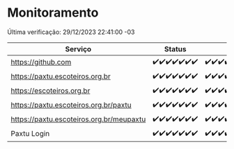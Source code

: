 # Monitoramento

Última verificação: 29/12/2023 22:41:00 -03

|Serviço|Status|Últimas 24h|
|---|---|---|
|https://github.com|<span title="2023-12-23: OK=24">✔️</span><span title="2023-12-24: OK=24">✔️</span><span title="2023-12-25: OK=24">✔️</span><span title="2023-12-26: OK=24">✔️</span><span title="2023-12-27: OK=24">✔️</span><span title="2023-12-28: OK=24">✔️</span><span title="2023-12-29: OK=2">✔️</span>|<span title="28/12/2023 23:13:00 -03 : 200">✔️</span><span title="29/12/2023 00:06:00 -03 : 200">✔️</span><span title="29/12/2023 01:08:00 -03 : 200">✔️</span><span title="29/12/2023 02:06:00 -03 : 200">✔️</span><span title="29/12/2023 03:08:00 -03 : 200">✔️</span><span title="29/12/2023 04:05:00 -03 : 200">✔️</span><span title="29/12/2023 05:08:00 -03 : 200">✔️</span><span title="29/12/2023 06:06:00 -03 : 200">✔️</span><span title="29/12/2023 07:07:00 -03 : 200">✔️</span><span title="29/12/2023 08:04:00 -03 : 200">✔️</span><span title="29/12/2023 09:09:00 -03 : 200">✔️</span><span title="29/12/2023 10:07:00 -03 : 200">✔️</span><span title="29/12/2023 11:04:00 -03 : 200">✔️</span><span title="29/12/2023 12:05:00 -03 : 200">✔️</span><span title="29/12/2023 13:08:00 -03 : 200">✔️</span><span title="29/12/2023 14:04:00 -03 : 200">✔️</span><span title="29/12/2023 15:07:00 -03 : 200">✔️</span><span title="29/12/2023 16:03:00 -03 : 200">✔️</span><span title="29/12/2023 17:06:00 -03 : 200">✔️</span><span title="29/12/2023 18:04:00 -03 : 200">✔️</span><span title="29/12/2023 19:05:00 -03 : 200">✔️</span><span title="29/12/2023 20:06:00 -03 : 200">✔️</span><span title="29/12/2023 21:29:00 -03 : 200">✔️</span><span title="29/12/2023 22:41:00 -03 : 200">✔️</span>|
|https://paxtu.escoteiros.org.br|<span title="2023-12-23: OK=24">✔️</span><span title="2023-12-24: OK=24">✔️</span><span title="2023-12-25: OK=24">✔️</span><span title="2023-12-26: OK=24">✔️</span><span title="2023-12-27: OK=24">✔️</span><span title="2023-12-28: OK=24">✔️</span><span title="2023-12-29: OK=2">✔️</span>|<span title="28/12/2023 23:13:00 -03 : 200">✔️</span><span title="29/12/2023 00:06:00 -03 : 200">✔️</span><span title="29/12/2023 01:08:00 -03 : 200">✔️</span><span title="29/12/2023 02:06:00 -03 : 200">✔️</span><span title="29/12/2023 03:08:00 -03 : 200">✔️</span><span title="29/12/2023 04:05:00 -03 : 200">✔️</span><span title="29/12/2023 05:08:00 -03 : 200">✔️</span><span title="29/12/2023 06:06:00 -03 : 200">✔️</span><span title="29/12/2023 07:07:00 -03 : 200">✔️</span><span title="29/12/2023 08:04:00 -03 : 200">✔️</span><span title="29/12/2023 09:09:00 -03 : 200">✔️</span><span title="29/12/2023 10:07:00 -03 : 200">✔️</span><span title="29/12/2023 11:04:00 -03 : 200">✔️</span><span title="29/12/2023 12:05:00 -03 : 200">✔️</span><span title="29/12/2023 13:08:00 -03 : 200">✔️</span><span title="29/12/2023 14:04:00 -03 : 200">✔️</span><span title="29/12/2023 15:07:00 -03 : 200">✔️</span><span title="29/12/2023 16:03:00 -03 : 200">✔️</span><span title="29/12/2023 17:06:00 -03 : 200">✔️</span><span title="29/12/2023 18:04:00 -03 : 200">✔️</span><span title="29/12/2023 19:05:00 -03 : 200">✔️</span><span title="29/12/2023 20:06:00 -03 : 200">✔️</span><span title="29/12/2023 21:29:00 -03 : 200">✔️</span><span title="29/12/2023 22:41:00 -03 : 200">✔️</span>|
|https://escoteiros.org.br|<span title="2023-12-23: OK=24">✔️</span><span title="2023-12-24: OK=24">✔️</span><span title="2023-12-25: OK=24">✔️</span><span title="2023-12-26: OK=24">✔️</span><span title="2023-12-27: OK=24">✔️</span><span title="2023-12-28: OK=24">✔️</span><span title="2023-12-29: OK=2">✔️</span>|<span title="28/12/2023 23:13:00 -03 : 200">✔️</span><span title="29/12/2023 00:06:00 -03 : 200">✔️</span><span title="29/12/2023 01:08:00 -03 : 200">✔️</span><span title="29/12/2023 02:06:00 -03 : 200">✔️</span><span title="29/12/2023 03:08:00 -03 : 200">✔️</span><span title="29/12/2023 04:05:00 -03 : 200">✔️</span><span title="29/12/2023 05:08:00 -03 : 200">✔️</span><span title="29/12/2023 06:06:00 -03 : 200">✔️</span><span title="29/12/2023 07:07:00 -03 : 200">✔️</span><span title="29/12/2023 08:04:00 -03 : 200">✔️</span><span title="29/12/2023 09:09:00 -03 : 200">✔️</span><span title="29/12/2023 10:07:00 -03 : 200">✔️</span><span title="29/12/2023 11:04:00 -03 : 200">✔️</span><span title="29/12/2023 12:05:00 -03 : 200">✔️</span><span title="29/12/2023 13:08:00 -03 : 200">✔️</span><span title="29/12/2023 14:04:00 -03 : 200">✔️</span><span title="29/12/2023 15:07:00 -03 : 200">✔️</span><span title="29/12/2023 16:03:00 -03 : 200">✔️</span><span title="29/12/2023 17:06:00 -03 : 200">✔️</span><span title="29/12/2023 18:04:00 -03 : 200">✔️</span><span title="29/12/2023 19:05:00 -03 : 200">✔️</span><span title="29/12/2023 20:06:00 -03 : 200">✔️</span><span title="29/12/2023 21:29:00 -03 : 200">✔️</span><span title="29/12/2023 22:41:00 -03 : 200">✔️</span>|
|https://paxtu.escoteiros.org.br/paxtu|<span title="2023-12-23: OK=24">✔️</span><span title="2023-12-24: OK=24">✔️</span><span title="2023-12-25: OK=24">✔️</span><span title="2023-12-26: OK=24">✔️</span><span title="2023-12-27: OK=24">✔️</span><span title="2023-12-28: OK=24">✔️</span><span title="2023-12-29: OK=2">✔️</span>|<span title="28/12/2023 23:13:00 -03 : 200">✔️</span><span title="29/12/2023 00:06:00 -03 : 200">✔️</span><span title="29/12/2023 01:08:00 -03 : 200">✔️</span><span title="29/12/2023 02:06:00 -03 : 200">✔️</span><span title="29/12/2023 03:08:00 -03 : 200">✔️</span><span title="29/12/2023 04:05:00 -03 : 200">✔️</span><span title="29/12/2023 05:08:00 -03 : 200">✔️</span><span title="29/12/2023 06:06:00 -03 : 200">✔️</span><span title="29/12/2023 07:07:00 -03 : 200">✔️</span><span title="29/12/2023 08:04:00 -03 : 200">✔️</span><span title="29/12/2023 09:09:00 -03 : 200">✔️</span><span title="29/12/2023 10:07:00 -03 : 200">✔️</span><span title="29/12/2023 11:04:00 -03 : 200">✔️</span><span title="29/12/2023 12:05:00 -03 : 200">✔️</span><span title="29/12/2023 13:08:00 -03 : 200">✔️</span><span title="29/12/2023 14:04:00 -03 : 200">✔️</span><span title="29/12/2023 15:07:00 -03 : 200">✔️</span><span title="29/12/2023 16:03:00 -03 : 200">✔️</span><span title="29/12/2023 17:06:00 -03 : 200">✔️</span><span title="29/12/2023 18:04:00 -03 : 200">✔️</span><span title="29/12/2023 19:05:00 -03 : 200">✔️</span><span title="29/12/2023 20:06:00 -03 : 200">✔️</span><span title="29/12/2023 21:29:00 -03 : 200">✔️</span><span title="29/12/2023 22:41:00 -03 : 200">✔️</span>|
|https://paxtu.escoteiros.org.br/meupaxtu|<span title="2023-12-23: OK=24">✔️</span><span title="2023-12-24: OK=24">✔️</span><span title="2023-12-25: OK=24">✔️</span><span title="2023-12-26: OK=24">✔️</span><span title="2023-12-27: OK=24">✔️</span><span title="2023-12-28: OK=24">✔️</span><span title="2023-12-29: OK=2">✔️</span>|<span title="28/12/2023 23:13:00 -03 : 200">✔️</span><span title="29/12/2023 00:06:00 -03 : 200">✔️</span><span title="29/12/2023 01:08:00 -03 : 200">✔️</span><span title="29/12/2023 02:06:00 -03 : 200">✔️</span><span title="29/12/2023 03:08:00 -03 : 200">✔️</span><span title="29/12/2023 04:05:00 -03 : 200">✔️</span><span title="29/12/2023 05:08:00 -03 : 200">✔️</span><span title="29/12/2023 06:06:00 -03 : 200">✔️</span><span title="29/12/2023 07:07:00 -03 : 200">✔️</span><span title="29/12/2023 08:04:00 -03 : 200">✔️</span><span title="29/12/2023 09:09:00 -03 : 200">✔️</span><span title="29/12/2023 10:07:00 -03 : 200">✔️</span><span title="29/12/2023 11:04:00 -03 : 200">✔️</span><span title="29/12/2023 12:05:00 -03 : 200">✔️</span><span title="29/12/2023 13:08:00 -03 : 200">✔️</span><span title="29/12/2023 14:04:00 -03 : 200">✔️</span><span title="29/12/2023 15:07:00 -03 : 200">✔️</span><span title="29/12/2023 16:03:00 -03 : 200">✔️</span><span title="29/12/2023 17:06:00 -03 : 200">✔️</span><span title="29/12/2023 18:04:00 -03 : 200">✔️</span><span title="29/12/2023 19:05:00 -03 : 200">✔️</span><span title="29/12/2023 20:06:00 -03 : 200">✔️</span><span title="29/12/2023 21:29:00 -03 : 200">✔️</span><span title="29/12/2023 22:41:00 -03 : 200">✔️</span>|
|Paxtu Login|<span title="2023-12-23: OK=24">✔️</span><span title="2023-12-24: OK=24">✔️</span><span title="2023-12-25: OK=24">✔️</span><span title="2023-12-26: OK=24">✔️</span><span title="2023-12-27: OK=24">✔️</span><span title="2023-12-28: OK=24">✔️</span><span title="2023-12-29: OK=2">✔️</span>|<span title="28/12/2023 23:13:00 -03 : 200">✔️</span><span title="29/12/2023 00:06:00 -03 : 200">✔️</span><span title="29/12/2023 01:08:00 -03 : 200">✔️</span><span title="29/12/2023 02:06:00 -03 : 200">✔️</span><span title="29/12/2023 03:08:00 -03 : 200">✔️</span><span title="29/12/2023 04:05:00 -03 : 200">✔️</span><span title="29/12/2023 05:08:00 -03 : 200">✔️</span><span title="29/12/2023 06:06:00 -03 : 200">✔️</span><span title="29/12/2023 07:07:00 -03 : 200">✔️</span><span title="29/12/2023 08:04:00 -03 : 200">✔️</span><span title="29/12/2023 09:09:00 -03 : 200">✔️</span><span title="29/12/2023 10:07:00 -03 : 200">✔️</span><span title="29/12/2023 11:04:00 -03 : 200">✔️</span><span title="29/12/2023 12:05:00 -03 : 200">✔️</span><span title="29/12/2023 13:08:00 -03 : 200">✔️</span><span title="29/12/2023 14:04:00 -03 : 200">✔️</span><span title="29/12/2023 15:07:00 -03 : 200">✔️</span><span title="29/12/2023 16:03:00 -03 : 200">✔️</span><span title="29/12/2023 17:06:00 -03 : 200">✔️</span><span title="29/12/2023 18:04:00 -03 : 200">✔️</span><span title="29/12/2023 19:05:00 -03 : 200">✔️</span><span title="29/12/2023 20:06:00 -03 : 200">✔️</span><span title="29/12/2023 21:29:00 -03 : 200">✔️</span><span title="29/12/2023 22:41:00 -03 : 200">✔️</span>|
